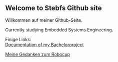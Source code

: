 ## Welcome to Stebfs Github site

Willkommen auf meiner Github-Seite.

Currently studying Embedded Systems Engineering.

Einige Links:  
[Documentation of my Bachelorproject](/Bachelorproject)

[Meine Gedanken zum Robocup](/robocup.md)
